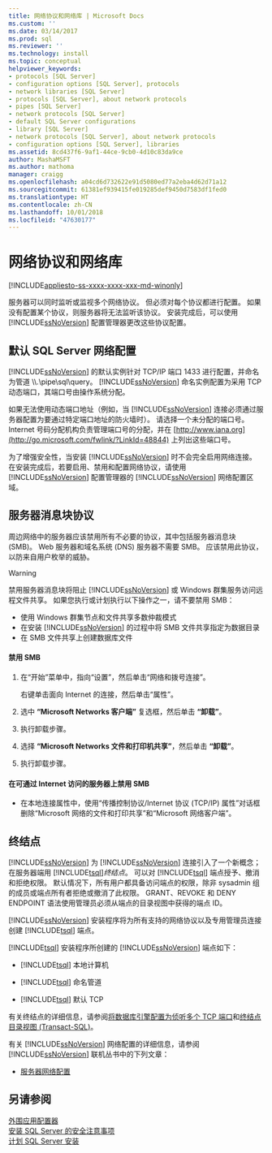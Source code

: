 ```yaml
---
title: 网络协议和网络库 | Microsoft Docs
ms.custom: ''
ms.date: 03/14/2017
ms.prod: sql
ms.reviewer: ''
ms.technology: install
ms.topic: conceptual
helpviewer_keywords:
- protocols [SQL Server]
- configuration options [SQL Server], protocols
- network libraries [SQL Server]
- protocols [SQL Server], about network protocols
- pipes [SQL Server]
- network protocols [SQL Server]
- default SQL Server configurations
- library [SQL Server]
- network protocols [SQL Server], about network protocols
- configuration options [SQL Server], libraries
ms.assetid: 8cd437f6-9af1-44ce-9cb0-4d10c83da9ce
author: MashaMSFT
ms.author: mathoma
manager: craigg
ms.openlocfilehash: a04cd6d732622e91d5080ed77a2eba4d62d71a12
ms.sourcegitcommit: 61381ef939415fe019285def9450d7583df1fed0
ms.translationtype: HT
ms.contentlocale: zh-CN
ms.lasthandoff: 10/01/2018
ms.locfileid: "47630177"
---
```

# <a name="network-protocols-and-network-libraries"></a>网络协议和网络库
[!INCLUDE[appliesto-ss-xxxx-xxxx-xxx-md-winonly](../../includes/appliesto-ss-xxxx-xxxx-xxx-md-winonly.md)]

  服务器可以同时监听或监视多个网络协议。 但必须对每个协议都进行配置。 如果没有配置某个协议，则服务器将无法监听该协议。 安装完成后，可以使用 [!INCLUDE[ssNoVersion](../../includes/ssnoversion-md.md)] 配置管理器更改这些协议配置。  
  
## <a name="default-sql-server-network-configuration"></a>默认 SQL Server 网络配置  
 [!INCLUDE[ssNoVersion](../../includes/ssnoversion-md.md)] 的默认实例针对 TCP/IP 端口 1433 进行配置，并命名为管道 \\\\.\pipe\sql\query。 [!INCLUDE[ssNoVersion](../../includes/ssnoversion-md.md)] 命名实例配置为采用 TCP 动态端口，其端口号由操作系统分配。  
  
 如果无法使用动态端口地址（例如，当 [!INCLUDE[ssNoVersion](../../includes/ssnoversion-md.md)] 连接必须通过服务器配置为要通过特定端口地址的防火墙时）。 请选择一个未分配的端口号。 Internet 号码分配机构负责管理端口号的分配，并在 [http://www.iana.org](http://go.microsoft.com/fwlink/?LinkId=48844) 上列出这些端口号。  
  
 为了增强安全性，当安装 [!INCLUDE[ssNoVersion](../../includes/ssnoversion-md.md)] 时不会完全启用网络连接。 在安装完成后，若要启用、禁用和配置网络协议，请使用 [!INCLUDE[ssNoVersion](../../includes/ssnoversion-md.md)] 配置管理器的 [!INCLUDE[ssNoVersion](../../includes/ssnoversion-md.md)] 网络配置区域。  
  
## <a name="server-message-block-protocol"></a>服务器消息块协议  
 周边网络中的服务器应该禁用所有不必要的协议，其中包括服务器消息块 (SMB)。 Web 服务器和域名系统 (DNS) 服务器不需要 SMB。 应该禁用此协议，以防来自用户枚举的威胁。  
  
> [!WARNING]  
>  禁用服务器消息块将阻止 [!INCLUDE[ssNoVersion](../../includes/ssnoversion-md.md)] 或 Windows 群集服务访问远程文件共享。 如果您执行或计划执行以下操作之一，请不要禁用 SMB：  
>   
>  -   使用 Windows 群集节点和文件共享多数仲裁模式  
> -   在安装 [!INCLUDE[ssNoVersion](../../includes/ssnoversion-md.md)] 的过程中将 SMB 文件共享指定为数据目录  
> -   在 SMB 文件共享上创建数据库文件  
  
#### <a name="to-disable-smb"></a>禁用 SMB  
  
1.  在“开始”菜单中，指向“设置”，然后单击“网络和拨号连接”。  
  
     右键单击面向 Internet 的连接，然后单击“属性”。  
  
2.  选中 **“Microsoft Networks 客户端”** 复选框，然后单击 **“卸载”**。  
  
3.  执行卸载步骤。  
  
4.  选择 **“Microsoft Networks 文件和打印机共享”**，然后单击 **“卸载”**。  
  
5.  执行卸载步骤。  
  
#### <a name="to-disable-smb-on-servers-accessible-from-the-internet"></a>在可通过 Internet 访问的服务器上禁用 SMB  
  
-   在本地连接属性中，使用“传播控制协议/Internet 协议 (TCP/IP) 属性”对话框删除“Microsoft 网络的文件和打印共享”和“Microsoft 网络客户端”。  
  
## <a name="endpoints"></a>终结点  
 [!INCLUDE[ssNoVersion](../../includes/ssnoversion-md.md)] 为 [!INCLUDE[ssNoVersion](../../includes/ssnoversion-md.md)] 连接引入了一个新概念；在服务器端用 [!INCLUDE[tsql](../../includes/tsql-md.md)]*终结点*。 可以对 [!INCLUDE[tsql](../../includes/tsql-md.md)] 端点授予、撤消和拒绝权限。 默认情况下，所有用户都具备访问端点的权限，除非 sysadmin 组的成员或端点所有者拒绝或撤消了此权限。 GRANT、REVOKE 和 DENY ENDPOINT 语法使用管理员必须从端点的目录视图中获得的端点 ID。  
  
 [!INCLUDE[ssNoVersion](../../includes/ssnoversion-md.md)] 安装程序将为所有支持的网络协议以及专用管理员连接创建 [!INCLUDE[tsql](../../includes/tsql-md.md)] 端点。  
  
 [!INCLUDE[tsql](../../includes/tsql-md.md)] 安装程序所创建的 [!INCLUDE[ssNoVersion](../../includes/ssnoversion-md.md)] 端点如下：  
  
-   [!INCLUDE[tsql](../../includes/tsql-md.md)] 本地计算机  
  
-   [!INCLUDE[tsql](../../includes/tsql-md.md)] 命名管道  
  
-   [!INCLUDE[tsql](../../includes/tsql-md.md)] 默认 TCP  
  
 有关终结点的详细信息，请参阅[将数据库引擎配置为侦听多个 TCP 端口](../../database-engine/configure-windows/configure-the-database-engine-to-listen-on-multiple-tcp-ports.md)和[终结点目录视图 (Transact-SQL)](../../relational-databases/system-catalog-views/endpoints-catalog-views-transact-sql.md)。  
  
 有关 [!INCLUDE[ssNoVersion](../../includes/ssnoversion-md.md)] 网络配置的详细信息，请参阅 [!INCLUDE[ssNoVersion](../../includes/ssnoversion-md.md)] 联机丛书中的下列文章：  
  
-   [服务器网络配置](../../database-engine/configure-windows/server-network-configuration.md)  
  
## <a name="see-also"></a>另请参阅  
 [外围应用配置器](../../relational-databases/security/surface-area-configuration.md)   
 [安装 SQL Server 的安全注意事项](../../sql-server/install/security-considerations-for-a-sql-server-installation.md)   
 [计划 SQL Server 安装](../../sql-server/install/planning-a-sql-server-installation.md)  
  
  

